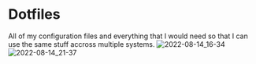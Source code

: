 # Dotfiles
All of my configuration files and everything that I would need so that I can use the same stuff accross multiple systems.
![2022-08-14_16-34](https://user-images.githubusercontent.com/110750401/184554132-34f87f3b-4b60-458a-814e-507ad82399bc.png)
![2022-08-14_21-37](https://user-images.githubusercontent.com/110750401/184563961-d6a55aa5-cee8-4c3f-8c77-b34c6747861a.png)

